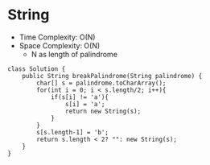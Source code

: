 # String
* Time Complexity: O(N)
* Space Complexity: O(N)
	* N as length of palindrome
```
class Solution {
    public String breakPalindrome(String palindrome) {
        char[] s = palindrome.toCharArray();
        for(int i = 0; i < s.length/2; i++){
            if(s[i] != 'a'){
                s[i] = 'a';
                return new String(s);
            }
        }
        s[s.length-1] = 'b';
        return s.length < 2? "": new String(s);
    }
}
```